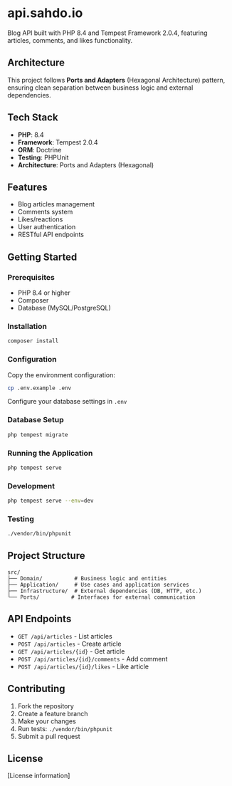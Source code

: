 # api.sahdo.io

Blog API built with PHP 8.4 and Tempest Framework 2.0.4, featuring articles, comments, and likes functionality.

## Architecture

This project follows **Ports and Adapters** (Hexagonal Architecture) pattern, ensuring clean separation between business logic and external dependencies.

## Tech Stack

- **PHP**: 8.4
- **Framework**: Tempest 2.0.4
- **ORM**: Doctrine
- **Testing**: PHPUnit
- **Architecture**: Ports and Adapters (Hexagonal)

## Features

- Blog articles management
- Comments system
- Likes/reactions
- User authentication
- RESTful API endpoints

## Getting Started

### Prerequisites

- PHP 8.4 or higher
- Composer
- Database (MySQL/PostgreSQL)

### Installation

```bash
composer install
```

### Configuration

Copy the environment configuration:
```bash
cp .env.example .env
```

Configure your database settings in `.env`

### Database Setup

```bash
php tempest migrate
```

### Running the Application

```bash
php tempest serve
```

### Development

```bash
php tempest serve --env=dev
```

### Testing

```bash
./vendor/bin/phpunit
```

## Project Structure

```
src/
├── Domain/          # Business logic and entities
├── Application/     # Use cases and application services
├── Infrastructure/  # External dependencies (DB, HTTP, etc.)
└── Ports/          # Interfaces for external communication
```

## API Endpoints

- `GET /api/articles` - List articles
- `POST /api/articles` - Create article
- `GET /api/articles/{id}` - Get article
- `POST /api/articles/{id}/comments` - Add comment
- `POST /api/articles/{id}/likes` - Like article

## Contributing

1. Fork the repository
2. Create a feature branch
3. Make your changes
4. Run tests: `./vendor/bin/phpunit`
5. Submit a pull request

## License

[License information]
